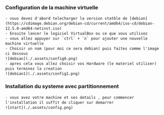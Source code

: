 ### Configuration de la machine virtuelle
	- vous devez d'abord telecharger la version statble de [debian](https://cdimage.debian.org/debian-cd/current/amd64/iso-cd/debian-12.5.0-amd64-netinst.iso)
	- Ensuite lancer le logiciel VirtualBox ou ce que vous utilisez
	- vous allez appuyer sur `ctrl` + `n` pour ajouter une nouvelle machine virtuelle
	- Choisir un nom (pour moi ce sera debian) puis faites comme l'image ci dessous
	![debian](./.assets/config0.png)
	- apres cela vous allez choisir vos Hardware (le materiel utiliser) puis terminez la creation
	![debian1](./.assets/config1.png)

### Installation du systeme avec partitionnement
	- vous avez votre machine et ses details , pour commencer l'installation il suffit de cliquer sur demarrer
	![start](./.assets/config.png)
	
